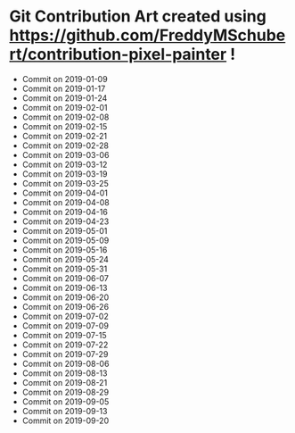 # Git Contribution Art created using https://github.com/FreddyMSchubert/contribution-pixel-painter !
- Commit on 2019-01-09
- Commit on 2019-01-17
- Commit on 2019-01-24
- Commit on 2019-02-01
- Commit on 2019-02-08
- Commit on 2019-02-15
- Commit on 2019-02-21
- Commit on 2019-02-28
- Commit on 2019-03-06
- Commit on 2019-03-12
- Commit on 2019-03-19
- Commit on 2019-03-25
- Commit on 2019-04-01
- Commit on 2019-04-08
- Commit on 2019-04-16
- Commit on 2019-04-23
- Commit on 2019-05-01
- Commit on 2019-05-09
- Commit on 2019-05-16
- Commit on 2019-05-24
- Commit on 2019-05-31
- Commit on 2019-06-07
- Commit on 2019-06-13
- Commit on 2019-06-20
- Commit on 2019-06-26
- Commit on 2019-07-02
- Commit on 2019-07-09
- Commit on 2019-07-15
- Commit on 2019-07-22
- Commit on 2019-07-29
- Commit on 2019-08-06
- Commit on 2019-08-13
- Commit on 2019-08-21
- Commit on 2019-08-29
- Commit on 2019-09-05
- Commit on 2019-09-13
- Commit on 2019-09-20
